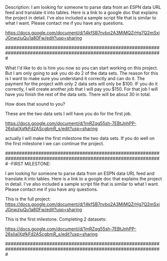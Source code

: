 Description:
I am looking for someone to parse data from an ESPN data URL feed and translate it into tables. Here is a link to a google doc that explains the project in detail. I've also included a sample script file that is similar to what I want. Please contact me if you have any questions.

https://docs.google.com/document/d/14kfSB7nvbo2A3MiMQZrHg7Q2mSxiJGnwzjuQu1a80Fw/edit?usp=sharing 


#################################################################################################################

What I'd like to do is hire you now so you can start working on this project. But I am only going to ask you do do 2 of the data sets. The reason for this is I want to make sure you understand it correctly and can do it. The payment for the project with only 2 data sets will only be $100. IF you do it correctly, I will create another job that I will pay you $150. For that job I will have you finish the rest of the data sets. There will be about 30 in total.

How does that sound to you?

These are the two data sets I will have you do for the first job.

https://docs.google.com/document/d/1mRZqg55sh-7EBtJnhPP-26sIiaIXqfkFd2AScgbmR_s/edit?usp=sharing

actually I will make the first milestone the two data sets. If you do well on the first milestone I we can continue the project.

#################################################################################################################
-FIRST MILESTONE:

I am looking for someone to parse data from an ESPN data URL feed and translate it into tables. Here is a link to a google doc that explains the project in detail. I've also included a sample script file that is similar to what I want. Please contact me if you have any questions.



This is the full project:
https://docs.google.com/document/d/14kfSB7nvbo2A3MiMQZrHg7Q2mSxiJGnwzjuQu1a80Fw/edit?usp=sharing


This is the first milestone. Completing 2 datasets: 

https://docs.google.com/document/d/1mRZqg55sh-7EBtJnhPP-26sIiaIXqfkFd2AScgbmR_s/edit?usp=sharing

#################################################################################################################

